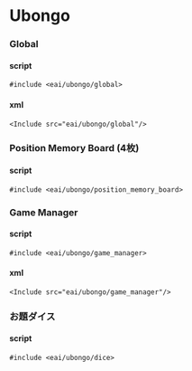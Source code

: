 # Ubongo

### Global
#### script
```
#include <eai/ubongo/global>
```
#### xml
```
<Include src="eai/ubongo/global"/>
```


### Position Memory Board (4枚)
#### script
```
#include <eai/ubongo/position_memory_board>
```

### Game Manager
#### script
```
#include <eai/ubongo/game_manager>
```
#### xml
```
<Include src="eai/ubongo/game_manager"/>
```

### お題ダイス
#### script
```
#include <eai/ubongo/dice>
```
